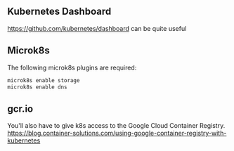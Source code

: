 ## Kubernetes Dashboard
https://github.com/kubernetes/dashboard can be quite useful

## Microk8s
The following microk8s plugins are required:
```sh
microk8s enable storage
microk8s enable dns
```

## gcr.io
You'll also have to give k8s access to the Google Cloud Container Registry.
https://blog.container-solutions.com/using-google-container-registry-with-kubernetes
